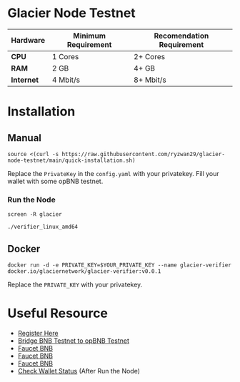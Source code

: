# Glacier Node Testnet

| **Hardware** | **Minimum Requirement** | **Recomendation Requirement** |
|--------------|-------------------------|-------------------------------|
| **CPU**      | 1 Cores                 | 2+ Cores                      |
| **RAM**      | 2 GB                    | 4+ GB                         |
| **Internet** | 4 Mbit/s                | 8+ Mbit/s                     |

# Installation

## Manual

```
source <(curl -s https://raw.githubusercontent.com/ryzwan29/glacier-node-testnet/main/quick-installation.sh)
```
Replace the ```PrivateKey``` in the ```config.yaml``` with your privatekey.
Fill your wallet with some opBNB testnet.
### Run the Node
```
screen -R glacier
```
```
./verifier_linux_amd64
```

## Docker

```
docker run -d -e PRIVATE_KEY=$YOUR_PRIVATE_KEY --name glacier-verifier docker.io/glaciernetwork/glacier-verifier:v0.0.1
```
Replace the ```PRIVATE_KEY``` with your privatekey.

# Useful Resource
- [Register Here](https://www.glacier.io/points/?inviter=0x060CCc6a55679b71154b0aea8FACAB3894e5b483)
- [Bridge BNB Testnet to opBNB Testnet](https://opbnb-testnet-bridge.bnbchain.org/deposit)
- [Faucet BNB](https://faucet.quicknode.com/binance-smart-chain/bnb-testnet)
- [Faucet BNB](https://faucet.chainstack.com/bnb-testnet-faucet)
- [Faucet BNB](https://thirdweb.com/opbnb-testnet)
- [Check Wallet Status](https://testnet.nodes.glacier.io/status) (After Run the Node)
